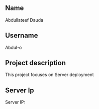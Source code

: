 ## Name
Abdullateef Dauda
## Username
Abdul-o
## Project description
This project focuses on Server deployment
## Server Ip
Server IP:
